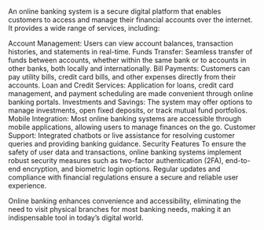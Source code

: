 An online banking system is a secure digital platform that enables customers to access and manage their financial accounts over the internet. It provides a wide range of services, including:

Account Management: Users can view account balances, transaction histories, and statements in real-time.
Funds Transfer: Seamless transfer of funds between accounts, whether within the same bank or to accounts in other banks, both locally and internationally.
Bill Payments: Customers can pay utility bills, credit card bills, and other expenses directly from their accounts.
Loan and Credit Services: Application for loans, credit card management, and payment scheduling are made convenient through online banking portals.
Investments and Savings: The system may offer options to manage investments, open fixed deposits, or track mutual fund portfolios.
Mobile Integration: Most online banking systems are accessible through mobile applications, allowing users to manage finances on the go.
Customer Support: Integrated chatbots or live assistance for resolving customer queries and providing banking guidance.
Security Features
To ensure the safety of user data and transactions, online banking systems implement robust security measures such as two-factor authentication (2FA), end-to-end encryption, and biometric login options. Regular updates and compliance with financial regulations ensure a secure and reliable user experience.

Online banking enhances convenience and accessibility, eliminating the need to visit physical branches for most banking needs, making it an indispensable tool in today’s digital world.
